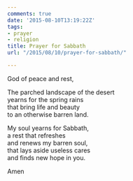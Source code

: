 ```yaml
---
comments: true
date: '2015-08-10T13:19:22Z'
tags:
- prayer
- religion
title: Prayer for Sabbath
url: "/2015/08/10/prayer-for-sabbath/"

---
```

God of peace and rest,

The parched landscape of the desert  
yearns for the spring rains  
that bring life and beauty  
to an otherwise barren land.

My soul yearns for Sabbath,  
a rest that refreshes  
and renews my barren soul,  
that lays aside useless cares  
and finds new hope in you.

Amen


